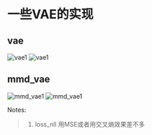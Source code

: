 # 一些VAE的实现

## vae
![vae1](https://github.com/yxue3357/MyResearchCodes/raw/master/VAEs/BASEs/results/train7000.png)
![vae1](https://github.com/yxue3357/MyResearchCodes/raw/master/VAEs/BASEs/results/vae_z_7000.png)

## mmd_vae
![mmd_vae1](https://github.com/yxue3357/MyResearchCodes/raw/master/VAEs/BASEs/results/mmd_train4000.png)
![mmd_vae1](https://github.com/yxue3357/MyResearchCodes/raw/master/VAEs/BASEs/results/mmd_vae_z_4000.png)

Notes:
> 1. loss_nll 用MSE或者用交叉熵效果差不多
